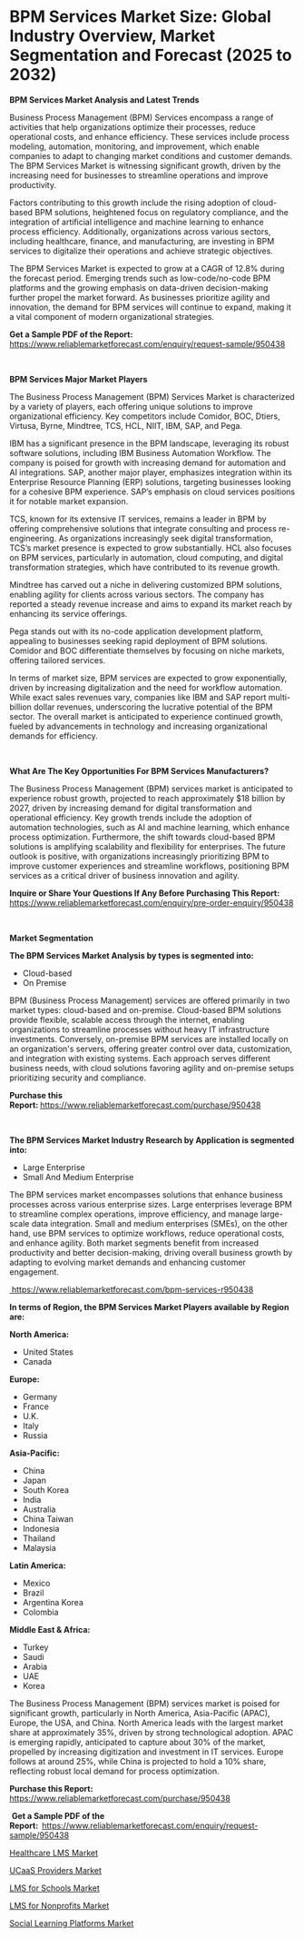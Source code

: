 <p><h1>BPM Services Market Size: Global Industry Overview, Market Segmentation and Forecast (2025 to 2032)</h1></p><p><strong>BPM Services Market Analysis and Latest Trends</strong></p>
<p><p>Business Process Management (BPM) Services encompass a range of activities that help organizations optimize their processes, reduce operational costs, and enhance efficiency. These services include process modeling, automation, monitoring, and improvement, which enable companies to adapt to changing market conditions and customer demands. The BPM Services Market is witnessing significant growth, driven by the increasing need for businesses to streamline operations and improve productivity. </p><p>Factors contributing to this growth include the rising adoption of cloud-based BPM solutions, heightened focus on regulatory compliance, and the integration of artificial intelligence and machine learning to enhance process efficiency. Additionally, organizations across various sectors, including healthcare, finance, and manufacturing, are investing in BPM services to digitalize their operations and achieve strategic objectives.</p><p>The BPM Services Market is expected to grow at a CAGR of 12.8% during the forecast period. Emerging trends such as low-code/no-code BPM platforms and the growing emphasis on data-driven decision-making further propel the market forward. As businesses prioritize agility and innovation, the demand for BPM services will continue to expand, making it a vital component of modern organizational strategies.</p></p>
<p><strong>Get a Sample PDF of the Report:&nbsp;</strong> <a href="https://www.reliablemarketforecast.com/enquiry/request-sample/950438?utm_campaign=1899&utm_medium=2&utm_source=Github&utm_content=ia&utm_term=06032025&utm_id=bpm-services">https://www.reliablemarketforecast.com/enquiry/request-sample/950438</a></p>
<p>&nbsp;</p>
<p><strong>BPM Services Major Market Players</strong></p>
<p><p>The Business Process Management (BPM) Services Market is characterized by a variety of players, each offering unique solutions to improve organizational efficiency. Key competitors include Comidor, BOC, Dtiers, Virtusa, Byrne, Mindtree, TCS, HCL, NIIT, IBM, SAP, and Pega.</p><p>IBM has a significant presence in the BPM landscape, leveraging its robust software solutions, including IBM Business Automation Workflow. The company is poised for growth with increasing demand for automation and AI integrations. SAP, another major player, emphasizes integration within its Enterprise Resource Planning (ERP) solutions, targeting businesses looking for a cohesive BPM experience. SAP’s emphasis on cloud services positions it for notable market expansion.</p><p>TCS, known for its extensive IT services, remains a leader in BPM by offering comprehensive solutions that integrate consulting and process re-engineering. As organizations increasingly seek digital transformation, TCS’s market presence is expected to grow substantially. HCL also focuses on BPM services, particularly in automation, cloud computing, and digital transformation strategies, which have contributed to its revenue growth. </p><p>Mindtree has carved out a niche in delivering customized BPM solutions, enabling agility for clients across various sectors. The company has reported a steady revenue increase and aims to expand its market reach by enhancing its service offerings.</p><p>Pega stands out with its no-code application development platform, appealing to businesses seeking rapid deployment of BPM solutions. Comidor and BOC differentiate themselves by focusing on niche markets, offering tailored services.</p><p>In terms of market size, BPM services are expected to grow exponentially, driven by increasing digitalization and the need for workflow automation. While exact sales revenues vary, companies like IBM and SAP report multi-billion dollar revenues, underscoring the lucrative potential of the BPM sector. The overall market is anticipated to experience continued growth, fueled by advancements in technology and increasing organizational demands for efficiency.</p></p>
<p>&nbsp;</p>
<p><strong>What Are The Key Opportunities For BPM Services Manufacturers?</strong></p>
<p><p>The Business Process Management (BPM) services market is anticipated to experience robust growth, projected to reach approximately $18 billion by 2027, driven by increasing demand for digital transformation and operational efficiency. Key growth trends include the adoption of automation technologies, such as AI and machine learning, which enhance process optimization. Furthermore, the shift towards cloud-based BPM solutions is amplifying scalability and flexibility for enterprises. The future outlook is positive, with organizations increasingly prioritizing BPM to improve customer experiences and streamline workflows, positioning BPM services as a critical driver of business innovation and agility.</p></p>
<p><strong>Inquire or Share Your Questions If Any Before Purchasing This Report:</strong> <a href="https://www.reliablemarketforecast.com/enquiry/pre-order-enquiry/950438?utm_campaign=1899&utm_medium=2&utm_source=Github&utm_content=ia&utm_term=06032025&utm_id=bpm-services">https://www.reliablemarketforecast.com/enquiry/pre-order-enquiry/950438</a></p>
<p>&nbsp;</p>
<p><strong>Market Segmentation</strong></p>
<p><strong>The BPM Services Market Analysis by types is segmented into:</strong></p>
<p><ul><li>Cloud-based</li><li>On Premise</li></ul></p>
<p><p>BPM (Business Process Management) services are offered primarily in two market types: cloud-based and on-premise. Cloud-based BPM solutions provide flexible, scalable access through the internet, enabling organizations to streamline processes without heavy IT infrastructure investments. Conversely, on-premise BPM services are installed locally on an organization's servers, offering greater control over data, customization, and integration with existing systems. Each approach serves different business needs, with cloud solutions favoring agility and on-premise setups prioritizing security and compliance.</p></p>
<p><strong>Purchase this Report:&nbsp;</strong><a href="https://www.reliablemarketforecast.com/purchase/950438?utm_campaign=1899&utm_medium=2&utm_source=Github&utm_content=ia&utm_term=06032025&utm_id=bpm-services">https://www.reliablemarketforecast.com/purchase/950438</a></p>
<p>&nbsp;</p>
<p><strong>The BPM Services Market Industry Research by Application is segmented into:</strong></p>
<p><ul><li>Large Enterprise</li><li>Small And Medium Enterprise</li></ul></p>
<p><p>The BPM services market encompasses solutions that enhance business processes across various enterprise sizes. Large enterprises leverage BPM to streamline complex operations, improve efficiency, and manage large-scale data integration. Small and medium enterprises (SMEs), on the other hand, use BPM services to optimize workflows, reduce operational costs, and enhance agility. Both market segments benefit from increased productivity and better decision-making, driving overall business growth by adapting to evolving market demands and enhancing customer engagement.</p></p>
<p><a href="https://www.reliablemarketforecast.com/bpm-services-r950438?utm_campaign=1899&utm_medium=2&utm_source=Github&utm_content=ia&utm_term=06032025&utm_id=bpm-services">&nbsp;https://www.reliablemarketforecast.com/bpm-services-r950438</a></p>
<p><strong>In terms of Region, the BPM Services Market Players available by Region are:</strong></p>
<p>
    <p> <strong> North America: </strong>
        <ul>
            <li>United States</li>
            <li>Canada</li>
        </ul>
        </p> 
    <p> <strong> Europe: </strong>
        <ul>
            <li>Germany</li>
            <li>France</li>
            <li>U.K.</li>
            <li>Italy</li>
            <li>Russia</li>
        </ul>
        </p> 
    <p> <strong> Asia-Pacific: </strong>
        <ul>
            <li>China</li>
            <li>Japan</li>
            <li>South Korea</li>
            <li>India</li>
            <li>Australia</li>
            <li>China Taiwan</li>
            <li>Indonesia</li>
            <li>Thailand</li>
            <li>Malaysia</li>
        </ul>
        </p> 
    <p> <strong> Latin America: </strong>
        <ul>
            <li>Mexico</li>
            <li>Brazil</li>
            <li>Argentina Korea</li>
            <li>Colombia</li>
        </ul>
        </p> 
    <p> <strong> Middle East & Africa: </strong>
        <ul>
            <li>Turkey</li>
            <li>Saudi</li>
            <li>Arabia</li>
            <li>UAE</li>
            <li>Korea</li>
        </ul>
    </p>
    </p>
<p><p>The Business Process Management (BPM) services market is poised for significant growth, particularly in North America, Asia-Pacific (APAC), Europe, the USA, and China. North America leads with the largest market share at approximately 35%, driven by strong technological adoption. APAC is emerging rapidly, anticipated to capture about 30% of the market, propelled by increasing digitization and investment in IT services. Europe follows at around 25%, while China is projected to hold a 10% share, reflecting robust local demand for process optimization.</p></p>
<p><strong>Purchase this Report: </strong><a href="https://www.reliablemarketforecast.com/purchase/950438?utm_campaign=1899&utm_medium=2&utm_source=Github&utm_content=ia&utm_term=06032025&utm_id=bpm-services">https://www.reliablemarketforecast.com/purchase/950438</a></p>
<p>&nbsp;<strong>Get a Sample PDF of the Report:&nbsp;&nbsp;</strong><a href="https://www.reliablemarketforecast.com/enquiry/request-sample/950438?utm_campaign=1899&utm_medium=2&utm_source=Github&utm_content=ia&utm_term=06032025&utm_id=bpm-services">https://www.reliablemarketforecast.com/enquiry/request-sample/950438</a></p>
<p><strong></strong></p>
<p><p><a href="https://github.com/nxauwedaroui2/Market-Research-Report-List-1/blob/main/healthcare-lms-market.md?utm_campaign=1899&utm_medium=2&utm_source=Github&utm_content=ia&utm_term=06032025&utm_id=bpm-services">Healthcare LMS Market</a></p><p><a href="https://github.com/haklagjbj/Market-Research-Report-List-1/blob/main/ucaas-providers-market.md?utm_campaign=1899&utm_medium=2&utm_source=Github&utm_content=ia&utm_term=06032025&utm_id=bpm-services">UCaaS Providers Market</a></p><p><a href="https://github.com/drissahrouk/Market-Research-Report-List-1/blob/main/lms-for-schools-market.md?utm_campaign=1899&utm_medium=2&utm_source=Github&utm_content=ia&utm_term=06032025&utm_id=bpm-services">LMS for Schools Market</a></p><p><a href="https://github.com/habyoneub/Market-Research-Report-List-1/blob/main/lms-for-nonprofits-market.md?utm_campaign=1899&utm_medium=2&utm_source=Github&utm_content=ia&utm_term=06032025&utm_id=bpm-services">LMS for Nonprofits Market</a></p><p><a href="https://github.com/kemauteve/Market-Research-Report-List-1/blob/main/social-learning-platforms-market.md?utm_campaign=1899&utm_medium=2&utm_source=Github&utm_content=ia&utm_term=06032025&utm_id=bpm-services">Social Learning Platforms Market</a></p></p>